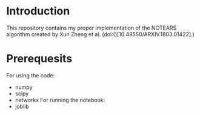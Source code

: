 # Introduction
This repository contains my proper implementation of the NOTEARS algorithm created by Xun Zheng et al. (doi:()[10.48550/ARXIV.1803.01422].)

# Prerequesits
For using the code:
- numpy
- scipy
- networkx
For running the notebook:
- joblib
